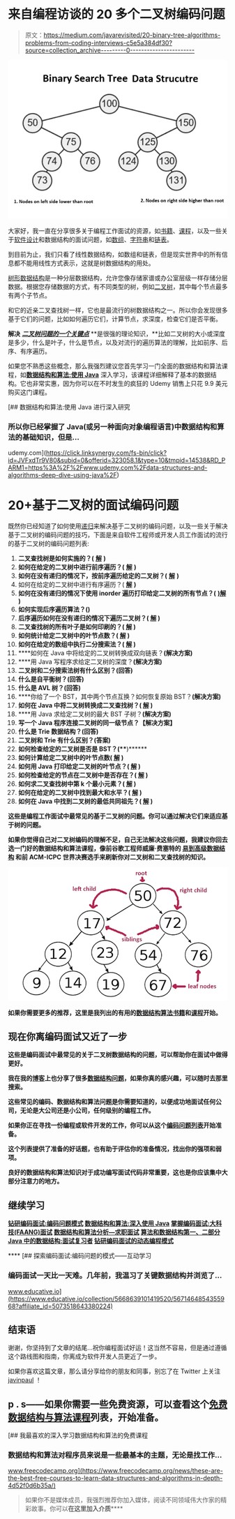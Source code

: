 # 来自编程访谈的 20 多个二叉树编码问题

> 原文：<https://medium.com/javarevisited/20-binary-tree-algorithms-problems-from-coding-interviews-c5e5a384df30?source=collection_archive---------0----------------------->

[![](img/7dcb0e291ad83fd66f551b7bf0796585.png)](https://click.linksynergy.com/deeplink?id=JVFxdTr9V80&mid=39197&murl=https%3A%2F%2Fwww.udemy.com%2Fcourse%2Falgorithms-and-data-structures-in-python%2F)

大家好，我一直在分享很多关于编程工作面试的资源，如[书籍](/javarevisited/10-best-books-for-data-structure-and-algorithms-for-beginners-in-java-c-c-and-python-5e3d9b478eb1)、[课程](/hackernoon/10-data-structure-algorithms-and-programming-courses-to-crack-any-coding-interview-e1c50b30b927)，以及一些关于[软件设计](/javarevisited/25-software-design-interview-questions-to-crack-any-programming-and-technical-interviews-4b8237942db0)和数据结构的面试问题，如[数组](https://javarevisited.blogspot.com/2015/06/top-20-array-interview-questions-and-answers.html#axzz5dCg1cNYo)、[字符串](/javarevisited/top-21-string-programming-interview-questions-for-beginners-and-experienced-developers-56037048de45)和[链表](/javarevisited/top-20-linked-list-coding-problems-from-technical-interviews-90b64d2df093)。

到目前为止，我们只看了线性数据结构，如数组和链表，但是现实世界中的所有信息都不能用线性方式表示，这就是树数据结构的用处。

[树形数据结构](https://www.java67.com/2013/08/ata-structures-in-java-programming-array-linked-list-map-set-stack-queue.html)是一种分层数据结构，允许您像存储家谱或办公室层级一样存储分层数据。根据您存储数据的方式，有不同类型的树，例如[二叉树](http://javarevisited.blogspot.sg/2016/07/binary-tree-preorder-traversal-in-java-using-recursion-iteration-example.html)，其中每个节点最多有两个子节点。

和它的近亲二叉查找树一样，它也是最流行的树数据结构之一。所以你会发现很多基于它们的问题，比如如何遍历它们，计算节点，求深度，检查它们是否平衡。

**解决** [***二叉树问题的一个关键点***](/javarevisited/top-60-tree-data-structure-coding-interview-questions-every-programmer-should-solve-89c4dbda7c5a) **是很强的理论知识，**比如二叉树的大小或深度是多少，什么是叶子，什么是节点，以及对流行的遍历算法的理解，比如前序、后序、有序遍历。

如果您不熟悉这些概念，那么我强烈建议您首先学习一门全面的数据结构和算法课程，如[**数据结构和算法:使用 Java**](https://click.linksynergy.com/fs-bin/click?id=JVFxdTr9V80&subid=0&offerid=323058.1&type=10&tmpid=14538&RD_PARM1=https%3A%2F%2Fwww.udemy.com%2Fdata-structures-and-algorithms-deep-dive-using-java%2F) 深入学习，该课程详细解释了基本的数据结构。它也非常实惠，因为你可以在不时发生的疯狂的 Udemy 销售上只花 9.9 美元购买这门课程。

[](https://click.linksynergy.com/fs-bin/click?id=JVFxdTr9V80&subid=0&offerid=323058.1&type=10&tmpid=14538&RD_PARM1=https%3A%2F%2Fwww.udemy.com%2Fdata-structures-and-algorithms-deep-dive-using-java%2F) [## 数据结构和算法:使用 Java 进行深入研究

### 所以你已经掌握了 Java(或另一种面向对象编程语言)中数据结构和算法的基础知识，但是…

udemy.com](https://click.linksynergy.com/fs-bin/click?id=JVFxdTr9V80&subid=0&offerid=323058.1&type=10&tmpid=14538&RD_PARM1=https%3A%2F%2Fwww.udemy.com%2Fdata-structures-and-algorithms-deep-dive-using-java%2F) 

# 20+基于二叉树的面试编码问题

既然你已经知道了如何使用[递归](https://www.educative.io/courses/recursion-for-coding-interviews-in-java?affiliate_id=5073518643380224)来解决基于二叉树的编码问题，以及一些关于解决基于二叉树的编码问题的技巧，下面是来自软件工程师或开发人员工作面试的流行的基于二叉树的编码问题列表:

1.  **二叉查找树是如何实施的？(** [**解**](http://javarevisited.blogspot.sg/2015/10/how-to-implement-binary-search-tree-in-java-example.html#axzz4wnEtnNB3) **)**
2.  **如何在给定的二叉树中进行前序遍历？(** [**解**](http://javarevisited.blogspot.sg/2016/07/binary-tree-preorder-traversal-in-java-using-recursion-iteration-example.html#axzz5ArdIFI7y) **)**
3.  **如何在没有递归的情况下，按前序遍历给定的二叉树？(** [**解**](http://www.java67.com/2016/07/binary-tree-preorder-traversal-in-java-without-recursion.html) **)**
4.  如何在给定的二叉树中进行有序遍历？( [**解**](http://www.java67.com/2016/08/binary-tree-inorder-traversal-in-java.html) **)**
5.  **如何在没有递归的情况下使用 inorder 遍历打印给定二叉树的所有节点？(** [**)解**](http://www.java67.com/2016/08/binary-tree-inorder-traversal-in-java.html) **)**
6.  **如何实现后序遍历算法？(**[](http://www.java67.com/2016/10/binary-tree-post-order-traversal-in.html)****)****
7.  ****后序遍历如何在没有递归的情况下遍历二叉树？(** [**解**](http://www.java67.com/2017/05/binary-tree-post-order-traversal-in-java-without-recursion.html) **)****
8.  **二叉查找树的所有叶子是如何印刷的？( [**解**](http://www.java67.com/2016/09/how-to-print-all-leaf-nodes-of-binary-tree-in-java.html) **)****
9.  ****如何统计给定二叉树中的叶节点数？(** [**解**](http://javarevisited.blogspot.sg/2016/12/how-to-count-number-of-leaf-nodes-in-java-recursive-iterative-algorithm.html) **)****
10.  **如何在给定的数组中执行二分搜索法？( [**解**](http://javarevisited.blogspot.sg/2015/10/how-to-implement-binary-search-tree-in-java-example.html#axzz4wnEtnNB3) **)****
11.  ****如何在 Java 中将给定的二叉树转换成双向链表？**(解决方案)**
12.  ****用 Java 写程序求给定二叉树的深度？**(解决方案)**
13.  ****二叉树和二分搜索法树有什么区别？(回答)****
14.  ****什么是自平衡树？(回答)****
15.  ****什么是 AVL 树？(回答)****
16.  ****你给了一个 BST，其中两个节点互换？如何恢复原始 BST？**(解决方案)**
17.  **如何在 Java 中将二叉树转换成二叉查找树？( [**解**](https://www.java67.com/2019/10/difference-between-binary-tree-avl-red-black-binary-search-tree.html) **)****
18.  ****用 Java 求给定二叉树的最大 BST 子树？**(解决方案)**
19.  ****写一个 Java 程序连接二叉树的同一级节点？【解决方案】****
20.  ****什么是 Trie 数据结构？(回答)****
21.  ****二叉树和 Trie 有什么区别？(答案)****
22.  ****如何检查给定的二叉树是否是 BST？(**[](https://javarevisited.blogspot.com/2021/12/how-to-check-if-tree-is-binary-search.html)****)******
23.  ******如何计算给定二叉树中的叶节点数(** [**解**](https://javarevisited.blogspot.com/2016/12/how-to-count-number-of-leaf-nodes-in-java-recursive-iterative-algorithm.html) **)******
24.  ******如何用 Java 打印给定二叉树的叶节点？(** [**解**](https://javarevisited.blogspot.com/2016/09/how-to-print-all-leaf-nodes-of-binary-tree-in-java.html) **)******
25.  ******如何检查给定的节点在二叉树中是否存在？(** [**解**](https://www.java67.com/2022/02/how-to-check-if-node-exists-in-binary-tree-in-java.html) **)******
26.  ******如何求二叉查找树中第 k 个最小元素？(** [**解**](https://www.java67.com/2022/01/how-to-find-kth-smallest-element-in.html) **)******
27.  ******如何在给定的二叉树中找到最大和水平？(** [**解**](https://www.java67.com/2022/01/how-to-find-maximum-sum-level-in-given-binary-tree-java.html) **)******
28.  ******如何在 Java 中找到二叉树的最低共同祖先？(** [**解**](https://www.java67.com/2022/01/how-to-find-lowest-common-ancestor-of.html) **)******

****这些是编程工作面试中最常见的基于二叉树的问题。你可以通过解决它们来适应基于树的问题。****

****如果你觉得自己对二叉树编码的理解不足，自己无法解决这些问题，我建议你回去选一门好的数据结构和算法课程，像前谷歌工程师威廉·费塞特的 [**易到高级数据结构**](https://click.linksynergy.com/deeplink?id=JVFxdTr9V80&mid=39197&murl=https%3A%2F%2Fwww.udemy.com%2Fcourse%2Fintroduction-to-data-structures%2F) 和前 **ACM-ICPC 世界**决赛选手来刷新你对二叉树和二叉查找树的知识。****

****[![](img/5231f4cb651146493932a1fbc37ef42a.png)](https://click.linksynergy.com/deeplink?id=JVFxdTr9V80&mid=39197&murl=https%3A%2F%2Fwww.udemy.com%2Fcourse%2Fintroduction-to-data-structures%2F)****

****如果你需要更多的推荐，这里是我列出的有用的[数据结构算法书籍](http://javarevisited.blogspot.sg/2015/07/5-data-structure-and-algorithm-books-best-must-read.html)和[课程](http://javarevisited.blogspot.sg/2018/01/top-5-free-data-structure-and-algorithm-courses-java--c-programmers.html)开始。****

## ****现在你离编码面试又近了一步****

****这些是编码面试中最常见的关于二叉树数据结构的问题，可以帮助你在面试中做得更好。****

****我在我的[博客](http://java67.com/)上也分享了很多[数据结构问题](https://codeburst.io/100-coding-interview-questions-for-programmers-b1cf74885fb7)，如果你真的感兴趣，可以随时去那里搜索。****

****这些**常见的编码、数据结构和算法问题**是你需要知道的，以便成功地面试任何公司，无论是大公司还是小公司，任何级别的编程工作。****

****如果你正在寻找一份编程或软件开发的工作，你可以从这个[编码问题列表](/hackernoon/50-data-structure-and-algorithms-interview-questions-for-programmers-b4b1ac61f5b0)开始准备。****

****这个列表提供了准备的好话题，也有助于评估你的准备情况，找出你的强项和弱项。****

****良好的数据结构和算法知识对于成功编写面试代码非常重要，这也是你应该集中大部分注意力的地方。****

## ******继续学习******

****[钻研编码面试:编码问题模式](https://www.educative.io/collection/5668639101419520/5671464854355968?affiliate_id=5073518643380224)
[数据结构和算法:深入使用 Java](https://click.linksynergy.com/fs-bin/click?id=JVFxdTr9V80&subid=0&offerid=323058.1&type=10&tmpid=14538&RD_PARM1=https%3A%2F%2Fwww.udemy.com%2Fdata-structures-and-algorithms-deep-dive-using-java%2F)
[掌握编码面试:大科技(FAANG)面试](https://academy.zerotomastery.io/a/aff_rml6679s/external?affcode=441520_zytgk2dn)
[数据结构和算法分析—求职面试](https://click.linksynergy.com/fs-bin/click?id=JVFxdTr9V80&subid=0&offerid=323058.1&type=10&tmpid=14538&RD_PARM1=https%3A%2F%2Fwww.udemy.com%2Fdata-structure-and-algorithms-analysis%2F)
[算法和数据结构第一、二部分](https://pluralsight.pxf.io/c/1193463/424552/7490?u=https%3A%2F%2Fwww.pluralsight.com%2Fcourses%2Fads-part1)
[Java 中的数据结构:面试复习者](https://www.educative.io/collection/5642554087309312/5724822843686912?affiliate_id=5073518643380224)
[钻研编码面试的动态编程模式](https://www.educative.io/collection/5668639101419520/5633779737559040?affiliate_id=5073518643380224)****

****[](https://www.educative.io/collection/5668639101419520/5671464854355968?affiliate_id=5073518643380224) [## 探索编码面试:编码问题的模式——互动学习

### 编码面试一天比一天难。几年前，我温习了关键数据结构并浏览了…

www.educative.io](https://www.educative.io/collection/5668639101419520/5671464854355968?affiliate_id=5073518643380224) 

## 结束语

谢谢，你坚持到了文章的结尾…祝你编程面试好运！这当然不容易，但是通过遵循这个路线图和指南，你离成为软件开发人员更近了一步。

如果你喜欢这篇文章，那么请分享给你的朋友和同事，别忘了在 Twitter 上关注 [javinpaul](https://twitter.com/javinpaul) ！

## p . s——如果你需要一些免费资源，可以查看这个[免费数据结构与算法课程](/javarevisited/top-10-free-data-structure-and-algorithms-courses-for-beginners-best-of-lot-ad807cc55f7a?source=collection_home---4------0-----------------------)列表，开始准备。

[](https://www.freecodecamp.org/news/these-are-the-best-free-courses-to-learn-data-structures-and-algorithms-in-depth-4d52f0d6b35a/) [## 我最喜欢的深入学习数据结构和算法的免费课程

### 数据结构和算法对程序员来说是一些最基本的主题，无论是找工作…

www.freecodecamp.org](https://www.freecodecamp.org/news/these-are-the-best-free-courses-to-learn-data-structures-and-algorithms-in-depth-4d52f0d6b35a/) 

> 如果你不是媒体成员，我强烈推荐你加入媒体，阅读不同领域伟大作家的精彩故事。你可以**在这里加入介质**[](/@somasharma_81597/membership)****